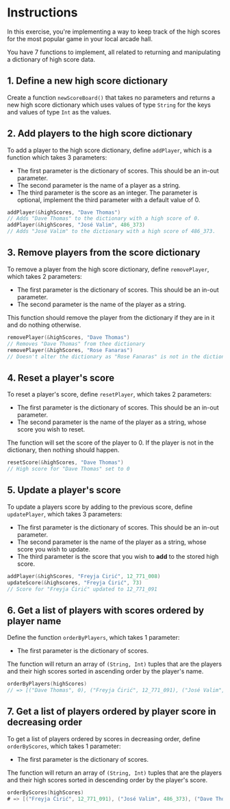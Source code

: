 # Instructions

In this exercise, you're implementing a way to keep track of the high scores for the most popular game in your local arcade hall.

You have 7 functions to implement, all related to returning and manipulating a dictionary of high score data.

## 1. Define a new high score dictionary

Create a function `newScoreBoard()` that takes no parameters and returns a new high score dictionary which uses values of type `String` for the keys and values of type `Int` as the values.

## 2. Add players to the high score dictionary

To add a player to the high score dictionary, define `addPlayer`, which is a function which takes 3 parameters:

- The first parameter is the dictionary of scores. This should be an in-out parameter.
- The second parameter is the name of a player as a string.
- The third parameter is the score as an integer. The parameter is optional, implement the third parameter with a default value of 0.

```swift
addPlayer(&highScores, "Dave Thomas")
// Adds "Dave Thomas" to the dictionary with a high score of 0.
addPlayer(&highScores, "José Valim", 486_373)
// Adds "José Valim" to the dictionary with a high score of 486_373.
```

## 3. Remove players from the score dictionary

To remove a player from the high score dictionary, define `removePlayer`, which takes 2 parameters:

- The first parameter is the dictionary of scores. This should be an in-out parameter.
- The second parameter is the name of the player as a string.

This function should remove the player from the dictionary if they are in it and do nothing otherwise.

```swift
removePlayer(&highScores, "Dave Thomas")
// Removes "Dave Thomas" from thee dictionary
removePlayer(&highScores, "Rose Fanaras")
// Doesn't alter the dictionary as "Rose Fanaras" is not in the dictionary.
```

## 4. Reset a player's score

To reset a player's score, define `resetPlayer`, which takes 2 parameters:

- The first parameter is the dictionary of scores. This should be an in-out parameter.
- The second parameter is the name of the player as a string, whose score you wish to reset.

The function will set the score of the player to 0. If the player is not in the dictionary, then nothing should happen.

```swift
resetScore(&highScores, "Dave Thomas")
// High score for "Dave Thomas" set to 0
```

## 5. Update a player's score

To update a players score by adding to the previous score, define `updatePlayer`, which takes 3 parameters:

- The first parameter is the dictionary of scores. This should be an in-out parameter.
- The second parameter is the name of the player as a string, whose score you wish to update.
- The third parameter is the score that you wish to **add** to the stored high score.

```swift
addPlayer(&highScores, "Freyja Ćirić", 12_771_008)
updateScore(&highscores, "Freyja Ćirić", 73)
// Score for "Freyja Ćirić" updated to 12_771_091
```

## 6. Get a list of players with scores ordered by player name

Define the function `orderByPlayers`, which takes 1 parameter:

- The first parameter is the dictionary of scores.

The function will return an array of `(String, Int)` tuples that are the players and their high scores sorted in ascending order by the player's name.

```swift
orderByPlayers(highScores)
// => [("Dave Thomas", 0), ("Freyja Ćirić", 12_771_091), ("José Valim", 486_373)]
```

## 7. Get a list of players ordered by player score in decreasing order

To get a list of players ordered by scores in decreasing order, define `orderByScores`, which takes 1 parameter:

- The first parameter is the dictionary of scores.

The function will return an array of `(String, Int)` tuples that are the players and their high scores sorted in descending order by the player's score.

```swift
orderByScores(highScores)
# => [("Freyja Ćirić", 12_771_091), ("José Valim", 486_373), ("Dave Thomas", 0)]
```
